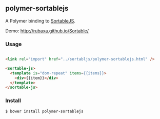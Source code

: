 polymer-sortablejs
-------------------

A Polymer binding to [SortableJS](https://github.com/RubaXa/Sortable/).

Demo: http://rubaxa.github.io/Sortable/

### Usage

```html

<link rel="import" href="../sortabljs/polymer-sortablejs.html" />

<sortable-js>
  <template is="dom-repeat" items={{items}}>
    <div>{{item}}</div>
  </template>
</sortable-js>
```

### Install

```
$ bower install polymer-sortablejs
```
